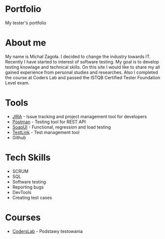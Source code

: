 # Portfolio
My tester's portfolio
# About me
My name is Michał Zagoła. I decided to change the industry towards IT. Recently I have started to interest of software testing. My goal is to develop testing knowlage and technical skills. On this site I would like to share my all gained experience from personal studies and researches. Also I completed the course at Coders Lab and passed the ISTQB Certified Tester Foundation Level exam.
# Tools
* [JIRA](https://www.atlassian.com/pl/jira) - Issue tracking and project management tool for developers
* [Postman](https://www.postman.com) - Testing tool for REST API
* [SoapUI](https://www.soapui.org) - Functional, regression and load testing
* [TestLink](https://testlink.org) - Test management tool
* Github
# Tech Skills
* SCRUM
* SQL
* Software testing
* Reporting bugs
* DevTools
* Creating test cases
# Courses
* [CodersLab](https://coderslab.pl/pl) - Podstawy testowania


